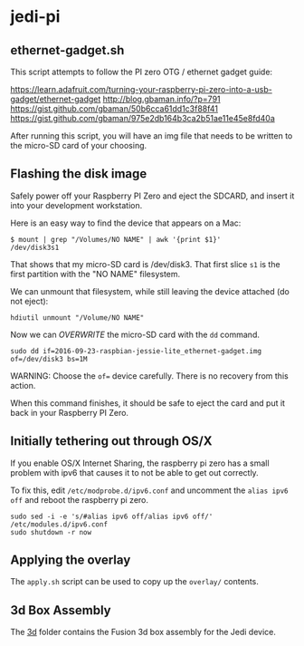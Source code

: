 # jedi-pi

## ethernet-gadget.sh

This script attempts to follow the PI zero OTG / ethernet gadget guide:

https://learn.adafruit.com/turning-your-raspberry-pi-zero-into-a-usb-gadget/ethernet-gadget
http://blog.gbaman.info/?p=791
https://gist.github.com/gbaman/50b6cca61dd1c3f88f41
https://gist.github.com/gbaman/975e2db164b3ca2b51ae11e45e8fd40a

After running this script, you will have an img file that needs to be written to the micro-SD card of your choosing.

## Flashing the disk image

Safely power off your Raspberry PI Zero and eject the SDCARD, and insert it into your development workstation.

Here is an easy way to find the device that appears on a Mac:

    $ mount | grep "/Volumes/NO NAME" | awk '{print $1}'
    /dev/disk3s1

That shows that my micro-SD card is /dev/disk3. That first slice `s1` is the first partition with the "NO NAME" filesystem.

We can unmount that filesystem, while still leaving the device attached (do not eject):

    hdiutil unmount "/Volume/NO NAME"

Now we can _OVERWRITE_ the micro-SD card with the `dd` command.

    sudo dd if=2016-09-23-raspbian-jessie-lite_ethernet-gadget.img of=/dev/disk3 bs=1M

WARNING: Choose the `of=` device carefully. There is no recovery from this action.

When this command finishes, it should be safe to eject the card and put it back in your Raspberry PI Zero.

## Initially tethering out through OS/X

If you enable OS/X Internet Sharing, the raspberry pi zero has a small problem with ipv6 that causes it to not be able to get out correctly.

To fix this, edit `/etc/modprobe.d/ipv6.conf` and uncomment the `alias ipv6 off` and reboot the raspberry pi zero.

    sudo sed -i -e 's/#alias ipv6 off/alias ipv6 off/' /etc/modules.d/ipv6.conf
    sudo shutdown -r now

## Applying the overlay

The `apply.sh` script can be used to copy up the `overlay/` contents.

## 3d Box Assembly

The [3d](3d/) folder contains the Fusion 3d box assembly for the Jedi device.


